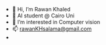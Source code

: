 - 👋 Hi, I’m Rawan Khaled
- 🤖 AI student @ Cairo Uni
- 👀 I’m interested in Computer vision
- 📫 rawanKHsalama@gmail.com
-   

<!---
Rawan-Kh/Rawan-Kh is a ✨ special ✨ repository because its `README.md` (this file) appears on your GitHub profile.
You can click the Preview link to take a look at your changes.
--->

